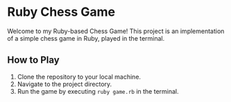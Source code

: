 # Ruby Chess Game

Welcome to my Ruby-based Chess Game! This project is an implementation of a simple chess game in Ruby, played in the terminal.

## How to Play

1. Clone the repository to your local machine.
2. Navigate to the project directory.
3. Run the game by executing `ruby game.rb` in the terminal.
